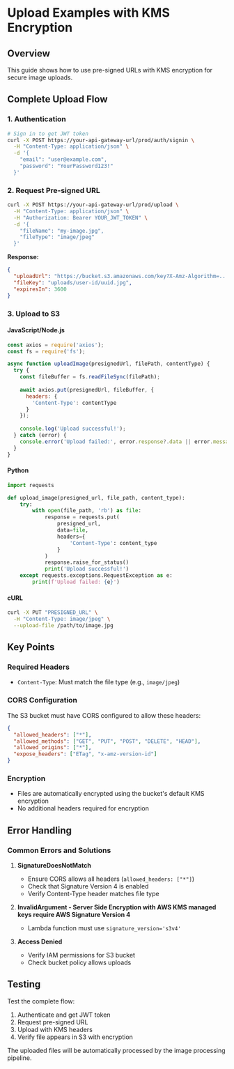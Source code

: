 # Upload Examples with KMS Encryption

## Overview
This guide shows how to use pre-signed URLs with KMS encryption for secure image uploads.

## Complete Upload Flow

### 1. Authentication
```bash
# Sign in to get JWT token
curl -X POST https://your-api-gateway-url/prod/auth/signin \
  -H "Content-Type: application/json" \
  -d '{
    "email": "user@example.com",
    "password": "YourPassword123!"
  }'
```

### 2. Request Pre-signed URL
```bash
curl -X POST https://your-api-gateway-url/prod/upload \
  -H "Content-Type: application/json" \
  -H "Authorization: Bearer YOUR_JWT_TOKEN" \
  -d '{
    "fileName": "my-image.jpg",
    "fileType": "image/jpeg"
  }'
```

**Response:**
```json
{
  "uploadUrl": "https://bucket.s3.amazonaws.com/key?X-Amz-Algorithm=...",
  "fileKey": "uploads/user-id/uuid.jpg",
  "expiresIn": 3600
}
```

### 3. Upload to S3

#### JavaScript/Node.js
```javascript
const axios = require('axios');
const fs = require('fs');

async function uploadImage(presignedUrl, filePath, contentType) {
  try {
    const fileBuffer = fs.readFileSync(filePath);
    
    await axios.put(presignedUrl, fileBuffer, {
      headers: {
        'Content-Type': contentType
      }
    });
    
    console.log('Upload successful!');
  } catch (error) {
    console.error('Upload failed:', error.response?.data || error.message);
  }
}
```

#### Python
```python
import requests

def upload_image(presigned_url, file_path, content_type):
    try:
        with open(file_path, 'rb') as file:
            response = requests.put(
                presigned_url,
                data=file,
                headers={
                    'Content-Type': content_type
                }
            )
            response.raise_for_status()
            print('Upload successful!')
    except requests.exceptions.RequestException as e:
        print(f'Upload failed: {e}')
```

#### cURL
```bash
curl -X PUT "PRESIGNED_URL" \
  -H "Content-Type: image/jpeg" \
  --upload-file /path/to/image.jpg
```

## Key Points

### Required Headers
- `Content-Type`: Must match the file type (e.g., `image/jpeg`)

### CORS Configuration
The S3 bucket must have CORS configured to allow these headers:
```json
{
  "allowed_headers": ["*"],
  "allowed_methods": ["GET", "PUT", "POST", "DELETE", "HEAD"],
  "allowed_origins": ["*"],
  "expose_headers": ["ETag", "x-amz-version-id"]
}
```

### Encryption
- Files are automatically encrypted using the bucket's default KMS encryption
- No additional headers required for encryption

## Error Handling

### Common Errors and Solutions

1. **SignatureDoesNotMatch**
   - Ensure CORS allows all headers (`allowed_headers: ["*"]`)
   - Check that Signature Version 4 is enabled
   - Verify Content-Type header matches file type

2. **InvalidArgument - Server Side Encryption with AWS KMS managed keys require AWS Signature Version 4**
   - Lambda function must use `signature_version='s3v4'`

3. **Access Denied**
   - Verify IAM permissions for S3 bucket
   - Check bucket policy allows uploads

## Testing

Test the complete flow:
1. Authenticate and get JWT token
2. Request pre-signed URL
3. Upload with KMS headers
4. Verify file appears in S3 with encryption

The uploaded files will be automatically processed by the image processing pipeline. 